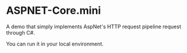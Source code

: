 # ASPNET-Core.mini

A demo that simply implements AspNet's HTTP request pipeline request through C#.

You can run it in your local environment.
